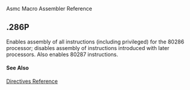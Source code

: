 Asmc Macro Assembler Reference

## .286P

Enables assembly of all instructions (including privileged) for the 80286 processor; disables assembly of instructions introduced with later processors. Also enables 80287 instructions.

#### See Also

[Directives Reference](readme.md)
